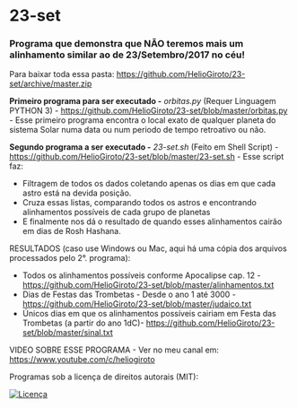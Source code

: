 # 23-set
### Programa que demonstra que NÃO teremos mais um alinhamento similar ao de 23/Setembro/2017 no céu! ###

Para baixar toda essa pasta: https://github.com/HelioGiroto/23-set/archive/master.zip

**Primeiro programa para ser executado -** *orbitas.py* 
(Requer Linguagem PYTHON 3) - https://github.com/HelioGiroto/23-set/blob/master/orbitas.py - 
Esse primeiro programa encontra o local exato de qualquer planeta do sistema Solar numa data ou num periodo de tempo retroativo ou não.

**Segundo programa a ser executado -** *23-set.sh* 
(Feito em Shell Script) - https://github.com/HelioGiroto/23-set/blob/master/23-set.sh - 
Esse script faz:
  - Filtragem de todos os dados coletando apenas os dias em que cada astro está na devida posição.
  - Cruza essas listas, comparando todos os astros e encontrando alinhamentos possíveis de cada grupo de planetas
  - E finalmente nos dá o resultado de quando esses alinhamentos cairão em dias de Rosh Hashana.


RESULTADOS (caso use Windows ou Mac, aqui há uma cópia dos arquivos processados pelo 2°. programa):
- Todos os alinhamentos possíveis conforme Apocalipse cap. 12 - https://github.com/HelioGiroto/23-set/blob/master/alinhamentos.txt
- Dias de Festas das Trombetas - Desde o ano 1 até 3000 - https://github.com/HelioGiroto/23-set/blob/master/judaico.txt
- Únicos dias em que os alinhamentos possíveis cairiam em Festa das Trombetas (a partir do ano 1dC)- https://github.com/HelioGiroto/23-set/blob/master/sinal.txt

VIDEO SOBRE ESSE PROGRAMA - Ver no meu canal em: https://www.youtube.com/c/heliogiroto

Programas sob a licença de direitos autorais (MIT):

<a href="https://github.com/HelioGiroto/23-Set/blob/master/LICENSE" target="_blank"><img src="https://img.shields.io/badge/license-MIT-blue.svg?style=flat-square" alt="Licença"></a> 
